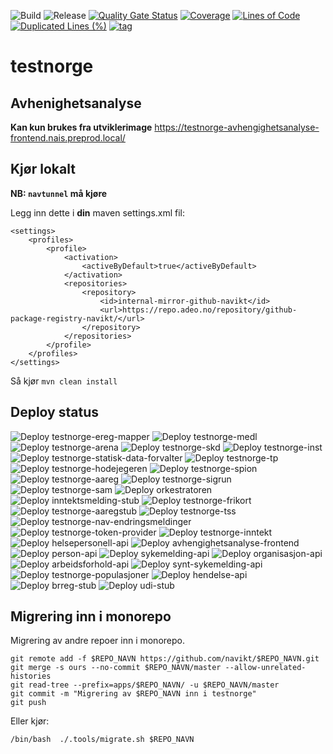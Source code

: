![Build](https://github.com/navikt/testnorge/workflows/Build/badge.svg)
![Release](https://github.com/navikt/testnorge/workflows/Release/badge.svg)
[![Quality Gate Status](https://sonarcloud.io/api/project_badges/measure?project=navikt_testnorge&metric=alert_status)](https://sonarcloud.io/dashboard?id=navikt_testnorge)
[![Coverage](https://sonarcloud.io/api/project_badges/measure?project=navikt_testnorge&metric=coverage)](https://sonarcloud.io/dashboard?id=navikt_testnorge)
[![Lines of Code](https://sonarcloud.io/api/project_badges/measure?project=navikt_testnorge&metric=ncloc)](https://sonarcloud.io/dashboard?id=navikt_testnorge)
[![Duplicated Lines (%)](https://sonarcloud.io/api/project_badges/measure?project=navikt_testnorge&metric=duplicated_lines_density)](https://sonarcloud.io/dashboard?id=navikt_testnorge)
[![tag](https://img.shields.io/github/v/tag/navikt/testnorge)](https://github.com/navikt/testnorge/releases)

# testnorge

## Avhenighetsanalyse

**Kan kun brukes fra utviklerimage**
https://testnorge-avhengighetsanalyse-frontend.nais.preprod.local/

## Kjør lokalt

**NB: `navtunnel` må kjøre**

Legg inn dette i **din** maven settings.xml fil:
```
<settings>
    <profiles>
        <profile>
            <activation>
                <activeByDefault>true</activeByDefault>
            </activation>
            <repositories>
                <repository>
                    <id>internal-mirror-github-navikt</id>
                    <url>https://repo.adeo.no/repository/github-package-registry-navikt/</url>
                </repository>
            </repositories>
        </profile>
    </profiles>
</settings>
```

Så kjør `mvn clean install`

## Deploy status

![Deploy testnorge-ereg-mapper](https://github.com/navikt/testnorge/workflows/Deploy%20testnorge-ereg-mapper/badge.svg)
![Deploy testnorge-medl](https://github.com/navikt/testnorge/workflows/Deploy%20testnorge-medl/badge.svg)
![Deploy testnorge-arena](https://github.com/navikt/testnorge/workflows/Deploy%20testnorge-arena/badge.svg)
![Deploy testnorge-skd](https://github.com/navikt/testnorge/workflows/Deploy%20testnorge-skd/badge.svg)
![Deploy testnorge-inst](https://github.com/navikt/testnorge/workflows/Deploy%20testnorge-inst/badge.svg)
![Deploy testnorge-statisk-data-forvalter](https://github.com/navikt/testnorge/workflows/Deploy%20testnorge-statisk-data-forvalter/badge.svg)
![Deploy testnorge-tp](https://github.com/navikt/testnorge/workflows/Deploy%20testnorge-tp/badge.svg)
![Deploy testnorge-hodejegeren](https://github.com/navikt/testnorge/workflows/Deploy%20testnorge-hodejegeren/badge.svg)
![Deploy testnorge-spion](https://github.com/navikt/testnorge/workflows/Deploy%20testnorge-spion/badge.svg)
![Deploy testnorge-aareg](https://github.com/navikt/testnorge/workflows/Deploy%20testnorge-aareg/badge.svg)
![Deploy testnorge-sigrun](https://github.com/navikt/testnorge/workflows/Deploy%20testnorge-sigrun/badge.svg)
![Deploy testnorge-sam](https://github.com/navikt/testnorge/workflows/Deploy%20testnorge-sam/badge.svg)
![Deploy orkestratoren](https://github.com/navikt/testnorge/workflows/Deploy%20orkestratoren/badge.svg)
![Deploy inntektsmelding-stub](https://github.com/navikt/testnorge/workflows/Deploy%20inntektsmelding-stub/badge.svg)
![Deploy testnorge-frikort](https://github.com/navikt/testnorge/workflows/Deploy%20testnorge-frikort/badge.svg)
![Deploy testnorge-aaregstub](https://github.com/navikt/testnorge/workflows/Deploy%20testnorge-aaregstub/badge.svg)
![Deploy testnorge-tss](https://github.com/navikt/testnorge/workflows/Deploy%20testnorge-tss/badge.svg)
![Deploy testnorge-nav-endringsmeldinger](https://github.com/navikt/testnorge/workflows/Deploy%20testnorge-nav-endringsmeldinger/badge.svg)
![Deploy testnorge-token-provider](https://github.com/navikt/testnorge/workflows/Deploy%20testnorge-token-provider/badge.svg)
![Deploy testnorge-inntekt](https://github.com/navikt/testnorge/workflows/Deploy%20testnorge-inntekt/badge.svg)
![Deploy helsepersonell-api](https://github.com/navikt/testnorge/workflows/Deploy%20helsepersonell-api/badge.svg)
![Deploy avhengighetsanalyse-frontend](https://github.com/navikt/testnorge/workflows/Deploy%20avhengighetsanalyse-frontend/badge.svg)
![Deploy person-api](https://github.com/navikt/testnorge/workflows/Deploy%20person-api/badge.svg)
![Deploy sykemelding-api](https://github.com/navikt/testnorge/workflows/Deploy%20sykemelding-api/badge.svg)
![Deploy organisasjon-api](https://github.com/navikt/testnorge/workflows/Deploy%20organisasjon-api/badge.svg)
![Deploy arbeidsforhold-api](https://github.com/navikt/testnorge/workflows/Deploy%20arbeidsforhold-api/badge.svg)
![Deploy synt-sykemelding-api](https://github.com/navikt/testnorge/workflows/Deploy%20synt-sykemelding-api/badge.svg)
![Deploy testnorge-populasjoner](https://github.com/navikt/testnorge/workflows/Deploy%20testnorge-populasjoner/badge.svg)
![Deploy hendelse-api](https://github.com/navikt/testnorge/workflows/Deploy%20hendelse-api/badge.svg)
![Deploy brreg-stub](https://github.com/navikt/testnorge/workflows/Deploy%20brreg-stub/badge.svg)
![Deploy udi-stub](https://github.com/navikt/testnorge/workflows/Deploy%20udi-stub/badge.svg)

## Migrering inn i monorepo

Migrering av andre repoer inn i monorepo.
```
git remote add -f $REPO_NAVN https://github.com/navikt/$REPO_NAVN.git
git merge -s ours --no-commit $REPO_NAVN/master --allow-unrelated-histories
git read-tree --prefix=apps/$REPO_NAVN/ -u $REPO_NAVN/master
git commit -m "Migrering av $REPO_NAVN inn i testnorge"
git push
```

Eller kjør:
```
/bin/bash  ./.tools/migrate.sh $REPO_NAVN
```

